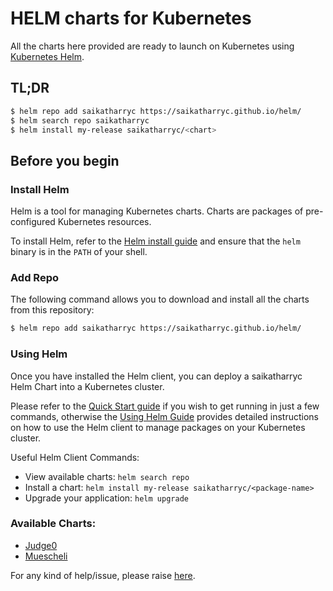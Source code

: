 # HELM charts for Kubernetes

All the charts here provided are ready to launch on Kubernetes using [Kubernetes Helm](https://github.com/helm/helm).

## TL;DR

```bash
$ helm repo add saikatharryc https://saikatharryc.github.io/helm/
$ helm search repo saikatharryc
$ helm install my-release saikatharryc/<chart>
```
## Before you begin


### Install Helm

Helm is a tool for managing Kubernetes charts. Charts are packages of pre-configured Kubernetes resources.

To install Helm, refer to the [Helm install guide](https://github.com/helm/helm#install) and ensure that the `helm` binary is in the `PATH` of your shell.

### Add Repo

The following command allows you to download and install all the charts from this repository:

```bash
$ helm repo add saikatharryc https://saikatharryc.github.io/helm/
```

### Using Helm

Once you have installed the Helm client, you can deploy a saikatharryc Helm Chart into a Kubernetes cluster.

Please refer to the [Quick Start guide](https://github.com/helm/helm/blob/master/docs/quickstart.md) if you wish to get running in just a few commands, otherwise the [Using Helm Guide](https://github.com/helm/helm/blob/master/docs/using_helm.md) provides detailed instructions on how to use the Helm client to manage packages on your Kubernetes cluster.

Useful Helm Client Commands:
* View available charts: `helm search repo`
* Install a chart: `helm install my-release saikatharryc/<package-name>`
* Upgrade your application: `helm upgrade`


### Available Charts:
   - [Judge0](/charts/judge0)
   - [Muescheli](/charts/muescheli)


For any kind of help/issue, please raise [here](https://github.com/saikatharryc/helm/issues).